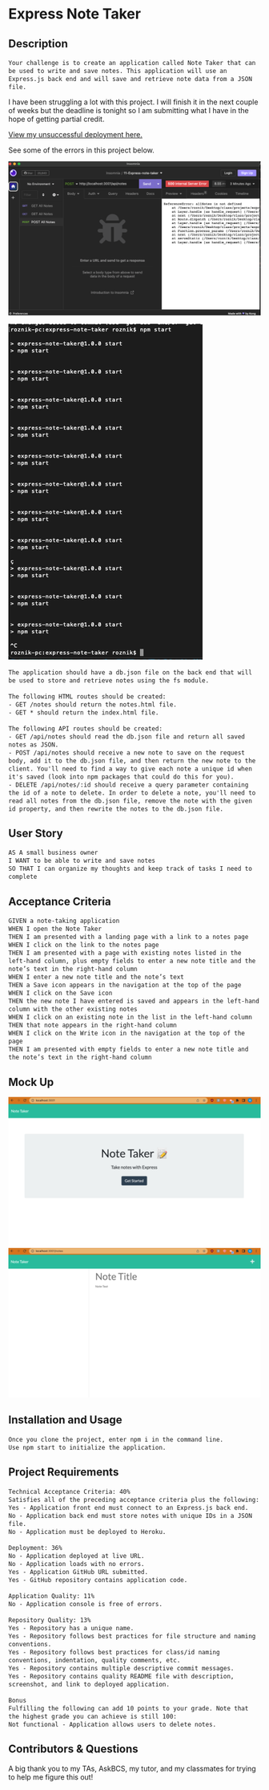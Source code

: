 # Express Note Taker

## Description

```
Your challenge is to create an application called Note Taker that can be used to write and save notes. This application will use an Express.js back end and will save and retrieve note data from a JSON file.
```

I have been struggling a lot with this project. I will finish it in the next couple of weeks but the deadline is tonight so I am submitting what I have in the hope of getting partial credit.

[View my unsuccessful deployment here.](https://warm-badlands-92602.herokuapp.com/)

See some of the errors in this project below.

![Alt text](public/assets/images/error1.png "Insomnia")

![Alt text](public/assets/images/error2.png "Recursive server")

```
The application should have a db.json file on the back end that will be used to store and retrieve notes using the fs module.

The following HTML routes should be created:
- GET /notes should return the notes.html file.
- GET * should return the index.html file.

The following API routes should be created:
- GET /api/notes should read the db.json file and return all saved notes as JSON.
- POST /api/notes should receive a new note to save on the request body, add it to the db.json file, and then return the new note to the client. You'll need to find a way to give each note a unique id when it's saved (look into npm packages that could do this for you).
- DELETE /api/notes/:id should receive a query parameter containing the id of a note to delete. In order to delete a note, you'll need to read all notes from the db.json file, remove the note with the given id property, and then rewrite the notes to the db.json file.
```

## User Story
```
AS A small business owner
I WANT to be able to write and save notes
SO THAT I can organize my thoughts and keep track of tasks I need to complete
```

## Acceptance Criteria
```
GIVEN a note-taking application
WHEN I open the Note Taker
THEN I am presented with a landing page with a link to a notes page
WHEN I click on the link to the notes page
THEN I am presented with a page with existing notes listed in the left-hand column, plus empty fields to enter a new note title and the note’s text in the right-hand column
WHEN I enter a new note title and the note’s text
THEN a Save icon appears in the navigation at the top of the page
WHEN I click on the Save icon
THEN the new note I have entered is saved and appears in the left-hand column with the other existing notes
WHEN I click on an existing note in the list in the left-hand column
THEN that note appears in the right-hand column
WHEN I click on the Write icon in the navigation at the top of the page
THEN I am presented with empty fields to enter a new note title and the note’s text in the right-hand column
```

## Mock Up
![Alt text](public/assets/images/deployment1.png "Homepage")
![Alt text](public/assets/images/deployment2.png "Notes")

## Installation and Usage
```
Once you clone the project, enter npm i in the command line.
Use npm start to initialize the application.
```

## Project Requirements
```
Technical Acceptance Criteria: 40%
Satisfies all of the preceding acceptance criteria plus the following:
Yes - Application front end must connect to an Express.js back end.
No - Application back end must store notes with unique IDs in a JSON file.
No - Application must be deployed to Heroku.

Deployment: 36%
No - Application deployed at live URL.
No - Application loads with no errors.
Yes - Application GitHub URL submitted.
Yes - GitHub repository contains application code.

Application Quality: 11%
No - Application console is free of errors.

Repository Quality: 13%
Yes - Repository has a unique name.
Yes - Repository follows best practices for file structure and naming conventions.
Yes - Repository follows best practices for class/id naming conventions, indentation, quality comments, etc.
Yes - Repository contains multiple descriptive commit messages.
Yes - Repository contains quality README file with description, screenshot, and link to deployed application.

Bonus
Fulfilling the following can add 10 points to your grade. Note that the highest grade you can achieve is still 100:
Not functional - Application allows users to delete notes.
```

## Contributors & Questions

A big thank you to my TAs, AskBCS, my tutor, and my classmates for trying to help me figure this out!